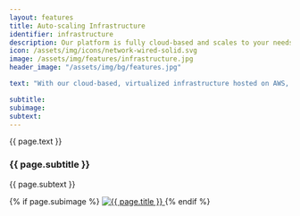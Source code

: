 ```yaml
---
layout: features
title: Auto-scaling Infrastructure
identifier: infrastructure
description: Our platform is fully cloud-based and scales to your needs, requiring no more than a web browser and and internet connection to interact with.
icon: /assets/img/icons/network-wired-solid.svg
image: /assets/img/features/infrastructure.jpg
header_image: "/assets/img/bg/features.jpg"

text: "With our cloud-based, virtualized infrastructure hosted on AWS, we can not only ensure exceptional uptime and disruption-less rolling updates, but also scale storage and processing capabilities to your needs. Whether you're a small distributor with a few dozen new titles per year or a heavyweight distributor eager to host tens of thousands of titles and assets, you get the same level of service. Our auto-scaling infrastructure ensures that even at peak times, resources are simply amped up to match whatever throughput is required."

subtitle: 
subimage: 
subtext: 
---
```


<div class="row">
    <div class="col-md-12">
        <div class="service-details mb-40">
            <p>{{ page.text }}</p>
        </div>
    </div>
</div>
<div class="row">
    <div class="col-xl-6 col-lg-12">
        <div class="service-details mb-40">
            <h3>{{ page.subtitle }}</h3>
            <p>{{ page.subtext }}</p>
        </div>
    </div>
    <div class="col-xl-6 col-lg-12">
        <div class="s-details-img mb-30">
          {% if page.subimage %}
          <a href="{{ page.subimage }}" class="view">
            <img src="{{ page.subimage }}" class="border" alt="{{ page.title }}">  
          </a>
          {% endif %}
        </div>
    </div>
</div>
